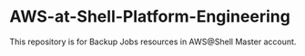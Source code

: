 # AWS-at-Shell-Platform-Engineering
This repository is for Backup Jobs resources in AWS@Shell Master account.